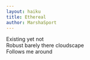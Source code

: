 ```yaml
---
layout: haiku
title: Ethereal
author: MarshaSport
---
```

Existing yet not<br>
Robust barely there cloudscape<br>
Follows me around<br>